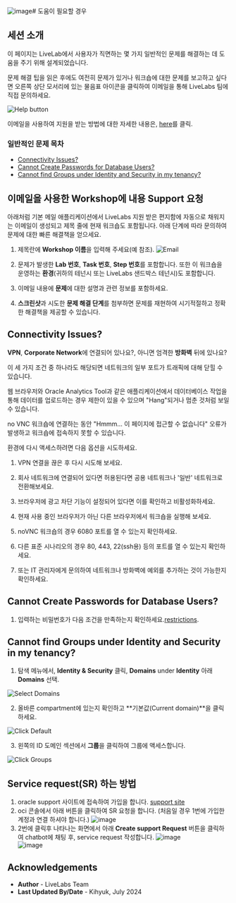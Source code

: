 ![image](https://github.com/user-attachments/assets/7a6c0895-0bc8-4080-aeb1-94cd054b4f2c)# 도움이 필요할 경우

## 세션 소개
이 페이지는 LiveLab에서 사용자가 직면하는 몇 가지 일반적인 문제를 해결하는 데 도움을 주기 위해 설계되었습니다.

문제 해결 팁을 읽은 후에도 여전히 문제가 있거나 워크숍에 대한 문제를 보고하고 싶다면 오른쪽 상단 모서리에 있는 물음표 아이콘을 클릭하여 이메일을 통해 LiveLabs 팀에 직접 문의하세요.

![Help button](https://github.com/user-attachments/assets/2d46fe0d-355b-477b-96f3-089f9a43eeae)


이메일을 사용하여 지원을 받는 방법에 대한 자세한 내용은, [here](#HowtoFormatYourSupportEmailRequest)를 클릭.

### 일반적인 문제 목차
  - [Connectivity Issues?](#ConnectivityIssues?)
  - [Cannot Create Passwords for Database Users?](#CannotCreatePasswordsforDatabaseUsers?)
  - [Cannot find Groups under Identity and Security in my tenancy?](#CannotfindGroupsunderIdentityandSecurityinmytenancy?)

## 이메일을 사용한 Workshop에 내용 Support 요청
아래처럼 기본 메일 애플리케이션에서 LiveLabs 지원 받은 편지함에 자동으로 채워지는 이메일이 생성되고 제목 줄에 현재 워크숍도 포함됩니다. 아래 단계에 따라 문의하여 문제에 대한 빠른 해결책을 얻으세요.

1. 제목란에 **Workshop 이름**을 입력해 주세요(예 참조).
    ![Email](https://github.com/user-attachments/assets/5058b650-2aec-4af0-af78-60d27313de98)

2. 문제가 발생한 **Lab 번호**, **Task 번호**, **Step 번호**를 포함합니다. 또한 이 워크숍을 운영하는 **환경**(귀하의 테넌시 또는 LiveLabs 샌드박스 테넌시)도 포함합니다.

3. 이메일 내용에 **문제**에 대한 설명과 관련 정보를 포함하세요.

4. **스크린샷**과 시도한 **문제 해결 단계**를 첨부하면 문제를 재현하여 시기적절하고 정확한 해결책을 제공할 수 있습니다.

## Connectivity Issues?

**VPN**, **Corporate Network**에 연결되어 있나요?, 아니면 엄격한 **방화벽** 뒤에 있나요?

이 세 가지 조건 중 하나라도 해당되면 네트워크의 일부 포트가 트래픽에 대해 닫힐 수 있습니다.

웹 브라우저와 Oracle Analytics Tool과 같은 애플리케이션에서 데이터베이스 작업을 통해 데이터를 업로드하는 경우 제한이 있을 수 있으며 "Hang"되거나 멈춘 것처럼 보일 수 있습니다.

no VNC 워크숍에 연결하는 동안 "Hmmm... 이 페이지에 접근할 수 없습니다" 오류가 발생하고 워크숍에 접속하지 못할 수 있습니다.

환경에 다시 액세스하려면 다음 옵션을 시도하세요.

1. VPN 연결을 끊은 후 다시 시도해 보세요.

2. 회사 네트워크에 연결되어 있다면 허용된다면 공용 네트워크나 '일반' 네트워크로 전환해보세요.

3. 브라우저에 광고 차단 기능이 설정되어 있다면 이를 확인하고 비활성화하세요.

4. 현재 사용 중인 브라우저가 아닌 다른 브라우저에서 워크숍을 실행해 보세요.

5. noVNC 워크숍의 경우 6080 포트를 열 수 있는지 확인하세요.

6. 다른 표준 시나리오의 경우 80, 443, 22(ssh용) 등의 포트를 열 수 있는지 확인하세요.

7. 또는 IT 관리자에게 문의하여 네트워크나 방화벽에 예외를 추가하는 것이 가능한지 확인하세요.

## Cannot Create Passwords for Database Users?

1. 입력하는 비밀번호가 다음 조건을 만족하는지 확인하세요.[restrictions](https://docs.oracle.com/en/cloud/saas/marketing/responsys-user/Account_PasswordRestrictions.htm).

## Cannot find Groups under Identity and Security in my tenancy?

1. 탐색 메뉴에서, **Identity & Security** 클릭, **Domains** under **Identity** 아래 **Domains** 선택.

  ![Select Domains](https://github.com/user-attachments/assets/200af26f-f87a-42b5-9212-b2f6fc399acb " ")

2. 올바른 compartment에 있는지 확인하고 **기본값(Current domain)**을 클릭하세요.

  ![Click Default](https://github.com/user-attachments/assets/9f62c8de-858c-44c0-832f-99758375d3b9 " ")

3. 왼쪽의 ID 도메인 섹션에서 **그룹**을 클릭하여 그룹에 액세스합니다.

  ![Click Groups](https://github.com/user-attachments/assets/2baaef4d-32ff-4180-b92c-db77b7989df8 " ")

## Service request(SR) 하는 방법
1. oracle support 사이트에 접속하여 가입을 합니다. [support site](https://support.oracle.com)
2. oci 콘솔에서 아래 버튼을 클릭하여 SR 요청을 합니다. (처음일 경우 1번에 가입한 계정과 연결 하셔야 합니다.)
   ![image](https://github.com/user-attachments/assets/5f34059b-dbe7-4f52-a6af-e52493f4b59a)    
3. 2번에 클릭후 나타나는 화면에서 아래 **Create support Request** 버튼을 클릭하여 chatbot에 채팅 후, service request 작성합니다.
   ![image](https://github.com/user-attachments/assets/dc3ba392-c14f-4beb-9e9d-c9cfe36663a9)     
   ![image](https://github.com/user-attachments/assets/c40130cd-e022-495b-b1d3-618d7ab7eee8)   


## Acknowledgements
* **Author** - LiveLabs Team
* **Last Updated By/Date** - Kihyuk, July 2024
